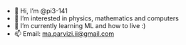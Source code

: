 - 👋 Hi, I’m @pi3-141
- 👀 I’m interested in physics, mathematics and computers
- 🌱 I’m currently learning ML and how to live :)
- 📫 Email: ma.parvizi.ii@gmail.com
